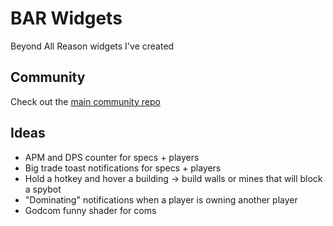 # BAR Widgets

Beyond All Reason widgets I've created

## Community

Check out the [main community repo](https://github.com/zxbc/BAR_widgets/tree/main)

## Ideas

- APM and DPS counter for specs + players
- Big trade toast notifications for specs + players
- Hold a hotkey and hover a building -> build walls or mines that will block a spybot
- "Dominating" notifications when a player is owning another player
- Godcom funny shader for coms
